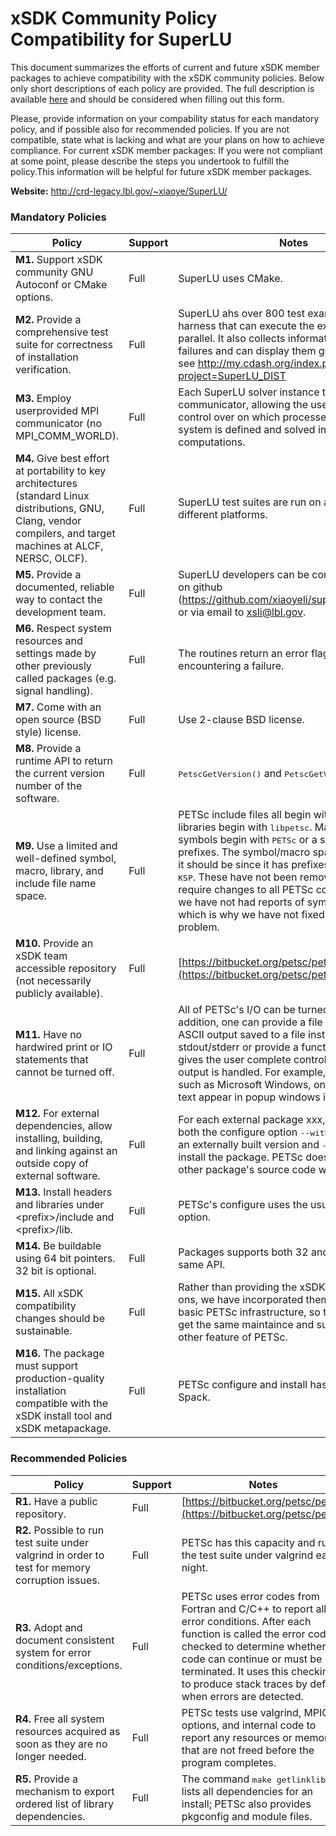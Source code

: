 # xSDK Community Policy Compatibility for SuperLU

This document summarizes the efforts of current and future xSDK member packages to achieve compatibility with the xSDK community policies. Below only short descriptions of each policy are provided. The full description is available [here](https://docs.google.com/document/d/1DCx2Duijb0COESCuxwEEK1j0BPe2cTIJ-AjtJxt3290/edit#heading=h.2hp5zbf0n3o3)
and should be considered when filling out this form.

Please, provide information on your compability status for each mandatory policy, and if possible also for recommended policies.
If you are not compatible, state what is lacking and what are your plans on how to achieve compliance.
For current xSDK member packages: If you were not compliant at some point, please describe the steps you undertook to fulfill the policy.This information will be helpful for future xSDK member packages.

**Website:**  http://crd-legacy.lbl.gov/~xiaoye/SuperLU/

### Mandatory Policies

| Policy                 |Support| Notes                   |
|------------------------|-------|-------------------------|
|**M1.** Support xSDK community GNU Autoconf or CMake options. |Full| SuperLU uses CMake. |
|**M2.** Provide a comprehensive test suite for correctness of installation verification. |Full| SuperLU ahs over 800 test examples and a test harness that can execute the examples in parallel. It also collects information on the failures and can display them graphically, e.g., see http://my.cdash.org/index.php?project=SuperLU_DIST |
|**M3.** Employ userprovided MPI communicator (no MPI_COMM_WORLD). |Full| Each SuperLU solver instance takes a MPI communicator, allowing the user complete control over on which processes the linear system is defined and solved in the parallel computations. |
|**M4.** Give best effort at portability to key architectures (standard Linux distributions, GNU, Clang, vendor compilers, and target machines at ALCF, NERSC, OLCF). |Full| SuperLU test suites are run on a number of different platforms.|
|**M5.** Provide a documented, reliable way to contact the development team. |Full| SuperLU developers can be contacted via issues on github (https://github.com/xiaoyeli/superlu_dist/issues/) or via email to xsli@lbl.gov.|
|**M6.** Respect system resources and settings made by other previously called packages (e.g. signal handling). |Full| The routines return an error flag when encountering a failure.|
|**M7.** Come with an open source (BSD style) license. |Full| Use 2-clause BSD license. |
|**M8.** Provide a runtime API to return the current version number of the software. |Full| <tt>PetscGetVersion()</tt> and <tt>PetscGetVersionNumber()</tt> |
|**M9.** Use a limited and well-defined symbol, macro, library, and include file name space. |Full| PETSc include files all begin with <tt>petsc</tt>. The libraries begin with <tt>libpetsc</tt>. Macros and symbols begin with <tt>PETSc</tt> or a small set of other prefixes. The symbol/macro space is larger than it should be since it has prefixes such as <tt>Vec</tt>, <tt>Mat</tt>, <tt>KSP</tt>. These have not been removed since it would require changes to all PETSc codes. Surprisingly we have not had reports of symbol conflicts, which is why we have not fixed this potential problem. |
|**M10.** Provide an xSDK team accessible repository (not necessarily publicly available). |Full| [https://bitbucket.org/petsc/petsc](https://bitbucket.org/petsc/petsc) |
|**M11.** Have no hardwired print or IO statements that cannot be turned off. |Full| All of PETSc's I/O can be turned of at runtime. In addition, one can provide a file pointer to have ASCII output saved to a file instead of stdout/stderr or provide a function pointer that gives the user complete control on how ASCII output is handled. For example, in GUI systems such as Microsoft Windows, one can have the text appear in popup windows if desired. |
|**M12.** For external dependencies, allow installing, building, and linking against an outside copy of external software. |Full| For each external package xxx, PETSc supports both the configure option <tt>--with-xxx-dir</tt> to use an externally built version and <tt>--download-xxx</tt> to install the package. PETSc does not contain any other package's source code within  |
|**M13.** Install headers and libraries under \<prefix\>/include and \<prefix\>/lib. |Full| PETSc's configure uses the usual <tt>--prefix</tt> option. |
|**M14.** Be buildable using 64 bit pointers. 32 bit is optional. |Full| Packages supports both 32 and 64 bit under same API. |
|**M15.** All xSDK compatibility changes should be sustainable. |Full| Rather than providing the xSDK options as add ons, we have incorporated them fully into the basic PETSc infrastructure, so that xSDK options get the same maintaince and support as any other feature of PETSc.  |
|**M16.** The package must support production-quality installation compatible with the xSDK install tool and xSDK metapackage. |Full| PETSc configure and install has full support from Spack. |

### Recommended Policies

| Policy                 |Support| Notes                   |
|------------------------|-------|-------------------------|
|**R1.** Have a public repository. |Full| [https://bitbucket.org/petsc/petsc](https://bitbucket.org/petsc/petsc) |
|**R2.** Possible to run test suite under valgrind in order to test for memory corruption issues. |Full| PETSc has this capacity and runs the test suite under valgrind each night. |
|**R3.** Adopt and document consistent system for error conditions/exceptions. |Full| PETSc uses error codes from Fortran and C/C++ to report all error conditions. After each function is called the error code is checked to determine whether the code can continue or must be terminated. It uses this checking to produce stack traces by default when errors are detected. |
|**R4.** Free all system resources acquired as soon as they are no longer needed. |Full| PETSc tests use valgrind, MPICH options, and internal code to report any resources or memory that are not freed before the program completes. |
|**R5.** Provide a mechanism to export ordered list of library dependencies. |Full| The command <tt>make getlinklibs</tt> lists all dependencies for an install; PETSc also provides pkgconfig and module files.

